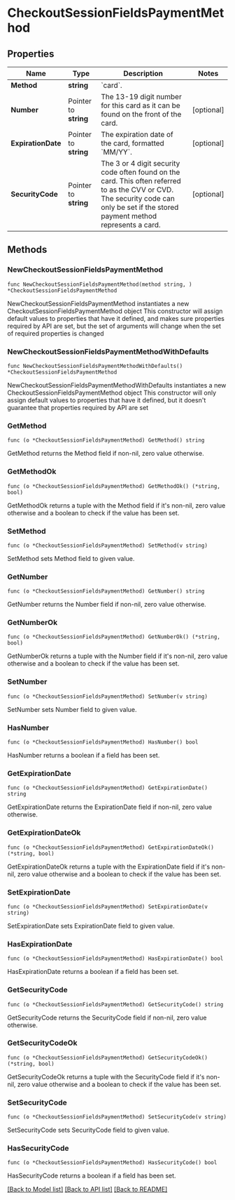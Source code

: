 # CheckoutSessionFieldsPaymentMethod

## Properties

Name | Type | Description | Notes
------------ | ------------- | ------------- | -------------
**Method** | **string** | &#x60;card&#x60;. | 
**Number** | Pointer to **string** | The 13-19 digit number for this card as it can be found on the front of the card. | [optional] 
**ExpirationDate** | Pointer to **string** | The expiration date of the card, formatted &#x60;MM/YY&#x60;. | [optional] 
**SecurityCode** | Pointer to **string** | The 3 or 4 digit security code often found on the card. This often referred to as the CVV or CVD.  The security code can only be set if the stored payment method represents a card. | [optional] 

## Methods

### NewCheckoutSessionFieldsPaymentMethod

`func NewCheckoutSessionFieldsPaymentMethod(method string, ) *CheckoutSessionFieldsPaymentMethod`

NewCheckoutSessionFieldsPaymentMethod instantiates a new CheckoutSessionFieldsPaymentMethod object
This constructor will assign default values to properties that have it defined,
and makes sure properties required by API are set, but the set of arguments
will change when the set of required properties is changed

### NewCheckoutSessionFieldsPaymentMethodWithDefaults

`func NewCheckoutSessionFieldsPaymentMethodWithDefaults() *CheckoutSessionFieldsPaymentMethod`

NewCheckoutSessionFieldsPaymentMethodWithDefaults instantiates a new CheckoutSessionFieldsPaymentMethod object
This constructor will only assign default values to properties that have it defined,
but it doesn't guarantee that properties required by API are set

### GetMethod

`func (o *CheckoutSessionFieldsPaymentMethod) GetMethod() string`

GetMethod returns the Method field if non-nil, zero value otherwise.

### GetMethodOk

`func (o *CheckoutSessionFieldsPaymentMethod) GetMethodOk() (*string, bool)`

GetMethodOk returns a tuple with the Method field if it's non-nil, zero value otherwise
and a boolean to check if the value has been set.

### SetMethod

`func (o *CheckoutSessionFieldsPaymentMethod) SetMethod(v string)`

SetMethod sets Method field to given value.


### GetNumber

`func (o *CheckoutSessionFieldsPaymentMethod) GetNumber() string`

GetNumber returns the Number field if non-nil, zero value otherwise.

### GetNumberOk

`func (o *CheckoutSessionFieldsPaymentMethod) GetNumberOk() (*string, bool)`

GetNumberOk returns a tuple with the Number field if it's non-nil, zero value otherwise
and a boolean to check if the value has been set.

### SetNumber

`func (o *CheckoutSessionFieldsPaymentMethod) SetNumber(v string)`

SetNumber sets Number field to given value.

### HasNumber

`func (o *CheckoutSessionFieldsPaymentMethod) HasNumber() bool`

HasNumber returns a boolean if a field has been set.

### GetExpirationDate

`func (o *CheckoutSessionFieldsPaymentMethod) GetExpirationDate() string`

GetExpirationDate returns the ExpirationDate field if non-nil, zero value otherwise.

### GetExpirationDateOk

`func (o *CheckoutSessionFieldsPaymentMethod) GetExpirationDateOk() (*string, bool)`

GetExpirationDateOk returns a tuple with the ExpirationDate field if it's non-nil, zero value otherwise
and a boolean to check if the value has been set.

### SetExpirationDate

`func (o *CheckoutSessionFieldsPaymentMethod) SetExpirationDate(v string)`

SetExpirationDate sets ExpirationDate field to given value.

### HasExpirationDate

`func (o *CheckoutSessionFieldsPaymentMethod) HasExpirationDate() bool`

HasExpirationDate returns a boolean if a field has been set.

### GetSecurityCode

`func (o *CheckoutSessionFieldsPaymentMethod) GetSecurityCode() string`

GetSecurityCode returns the SecurityCode field if non-nil, zero value otherwise.

### GetSecurityCodeOk

`func (o *CheckoutSessionFieldsPaymentMethod) GetSecurityCodeOk() (*string, bool)`

GetSecurityCodeOk returns a tuple with the SecurityCode field if it's non-nil, zero value otherwise
and a boolean to check if the value has been set.

### SetSecurityCode

`func (o *CheckoutSessionFieldsPaymentMethod) SetSecurityCode(v string)`

SetSecurityCode sets SecurityCode field to given value.

### HasSecurityCode

`func (o *CheckoutSessionFieldsPaymentMethod) HasSecurityCode() bool`

HasSecurityCode returns a boolean if a field has been set.


[[Back to Model list]](../README.md#documentation-for-models) [[Back to API list]](../README.md#documentation-for-api-endpoints) [[Back to README]](../README.md)


